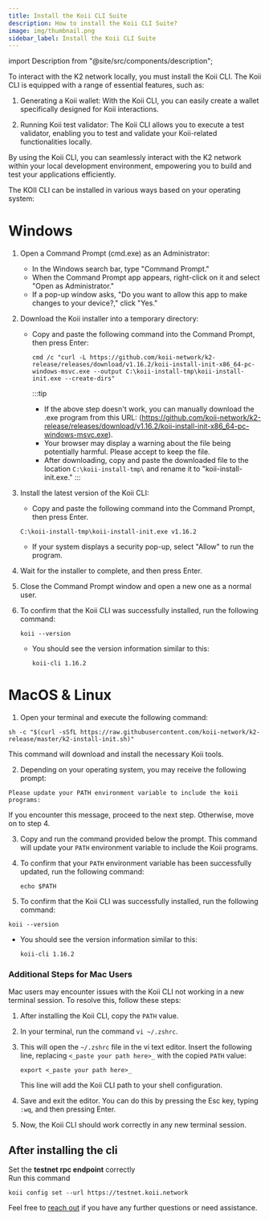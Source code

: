 ```yaml
---
title: Install the Koii CLI Suite
description: How to install the Koii CLI Suite?
image: img/thumbnail.png
sidebar_label: Install the Koii CLI Suite
---
```


import Description from "@site/src/components/description";

<!-- <Description
  text="To interact with the K2 locally, you need to install the Koii CLI. The Koii CLI provides a set of valuable features, including:Generating a Koii wallet,Running Koii test validator."
/> -->

To interact with the K2 network locally, you must install the Koii CLI. The Koii CLI is equipped with a range of essential features, such as:

1. Generating a Koii wallet: With the Koii CLI, you can easily create a wallet specifically designed for Koii interactions.

2. Running Koii test validator: The Koii CLI allows you to execute a test validator, enabling you to test and validate your Koii-related functionalities locally.

By using the Koii CLI, you can seamlessly interact with the K2 network within your local development environment, empowering you to build and test your applications efficiently.

The KOII CLI can be installed in various ways based on your operating system:

# Windows

1. Open a Command Prompt (cmd.exe) as an Administrator:

   - In the Windows search bar, type "Command Prompt."
   - When the Command Prompt app appears, right-click on it and select "Open as Administrator."
   - If a pop-up window asks, "Do you want to allow this app to make changes to your device?," click "Yes."

2. Download the Koii installer into a temporary directory:

   - Copy and paste the following command into the Command Prompt, then press Enter:

     ```
     cmd /c "curl -L https://github.com/koii-network/k2-release/releases/download/v1.16.2/koii-install-init-x86_64-pc-windows-msvc.exe --output C:\koii-install-tmp\koii-install-init.exe --create-dirs"
     ```

     :::tip
     - If the above step doesn't work, you can manually download the .exe program from this URL: (https://github.com/koii-network/k2-release/releases/download/v1.16.2/koii-install-init-x86_64-pc-windows-msvc.exe).
     - Your browser may display a warning about the file being potentially harmful. Please accept to keep the file.
     - After downloading, copy and paste the downloaded file to the location `C:\koii-install-tmp\` and rename it to "koii-install-init.exe."
       :::

3. Install the latest version of the Koii CLI:

   - Copy and paste the following command into the Command Prompt, then press Enter.

   ```
   C:\koii-install-tmp\koii-install-init.exe v1.16.2
   ```

   - If your system displays a security pop-up, select "Allow" to run the program.

4. Wait for the installer to complete, and then press Enter.

5. Close the Command Prompt window and open a new one as a normal user.

6. To confirm that the Koii CLI was successfully installed, run the following command:
   ```
   koii --version
   ```
   - You should see the version information similar to this:
     ```
     koii-cli 1.16.2
     ```

# MacOS & Linux

1. Open your terminal and execute the following command:

```
sh -c "$(curl -sSfL https://raw.githubusercontent.com/koii-network/k2-release/master/k2-install-init.sh)"
```

This command will download and install the necessary Koii tools.

2. Depending on your operating system, you may receive the following prompt:

```
Please update your PATH environment variable to include the koii programs:
```

If you encounter this message, proceed to the next step. Otherwise, move on to step 4.

3. Copy and run the command provided below the prompt. This command will update your `PATH` environment variable to include the Koii programs.

4. To confirm that your `PATH` environment variable has been successfully updated, run the following command:

   ```
   echo $PATH
   ```

5. To confirm that the Koii CLI was successfully installed, run the following command:

```
koii --version
```

- You should see the version information similar to this:
  ```
  koii-cli 1.16.2
  ```

### **Additional Steps for Mac Users**

Mac users may encounter issues with the Koii CLI not working in a new terminal session. To resolve this, follow these steps:

1. After installing the Koii CLI, copy the `PATH` value.

2. In your terminal, run the command `vi ~/.zshrc`.

3. This will open the `~/.zshrc` file in the vi text editor. Insert the following line, replacing `<_paste your path here>_` with the copied `PATH` value:

   ```
   export <_paste your path here>_
   ```

   This line will add the Koii CLI path to your shell configuration.

4. Save and exit the editor. You can do this by pressing the Esc key, typing `:wq`, and then pressing Enter.

5. Now, the Koii CLI should work correctly in any new terminal session.

## After installing the cli 
Set the **testnet rpc endpoint** correctly  
Run this command 
```
koii config set --url https://testnet.koii.network
```

Feel free to [reach out](https://discord.com/invite/koii-network) if you have any further questions or need assistance.
